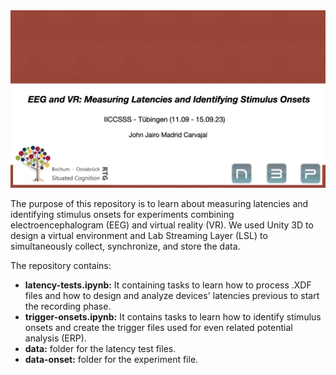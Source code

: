 <img src="logos/‎cover‎001.png" alt="Drawing"/>

The purpose of this repository is to learn about measuring latencies and identifying stimulus onsets for experiments 
combining electroencephalogram (EEG) and virtual reality (VR). We used Unity 3D to design a virtual environment and
Lab Streaming Layer (LSL) to simultaneously collect, synchronize, and store the data. 

The repository contains:
- <strong>latency-tests.ipynb:</strong> It containing tasks to learn how to process .XDF files and how to design and analyze 
devices' latencies previous to start the recording phase.
- <strong>trigger-onsets.ipynb:</strong> It contains tasks to learn how to identify stimulus onsets and create the trigger 
files used for even related potential analysis (ERP).
- <strong>data:</strong> folder for the latency test files.
- <strong>data-onset:</strong> folder for the experiment file.